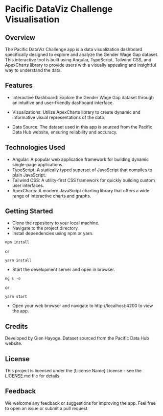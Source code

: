 # Pacific DataViz Challenge Visualisation

## Overview

The Pacific DataViz Challenge app is a data visualization dashboard specifically designed to explore and analyze the Gender Wage Gap dataset. This interactive tool is built using Angular, TypeScript, Tailwind CSS, and ApexCharts library to provide users with a visually appealing and insightful way to understand the data.

## Features

- Interactive Dashboard: Explore the Gender Wage Gap dataset through an intuitive and user-friendly dashboard interface.

- Visualizations: Utilize ApexCharts library to create dynamic and informative visual representations of the data.

- Data Source: The dataset used in this app is sourced from the Pacific Data Hub website, ensuring reliability and accuracy.

## Technologies Used

- Angular: A popular web application framework for building dynamic single-page applications.
- TypeScript: A statically typed superset of JavaScript that compiles to plain JavaScript.
- Tailwind CSS: A utility-first CSS framework for quickly building custom user interfaces.
- ApexCharts: A modern JavaScript charting library that offers a wide range of interactive charts and graphs.

## Getting Started

- Clone the repository to your local machine.
- Navigate to the project directory.
- Install dependencies using npm or yarn.

`npm install`

or

`yarn install`

- Start the development server and open in browser.

`ng s -o`

or

`yarn start`

- Open your web browser and navigate to http://localhost:4200 to view the app.

## Credits

Developed by Glen Hayoge.
Dataset sourced from the Pacific Data Hub website.

## License

This project is licensed under the [License Name] License - see the LICENSE.md file for details.

## Feedback

We welcome any feedback or suggestions for improving the app. Feel free to open an issue or submit a pull request.
